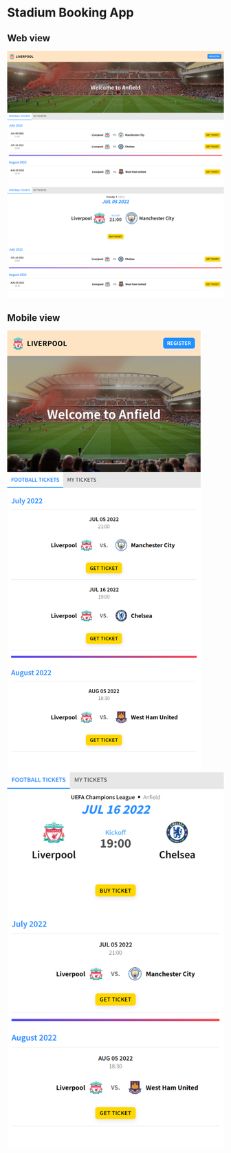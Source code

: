 # Stadium Booking App
## Web view
![Screenshot](full.png)
![Screenshot](full1.png)

## Mobile view
![Screenshot](mob.png)
![Screenshot](mob1.png)
